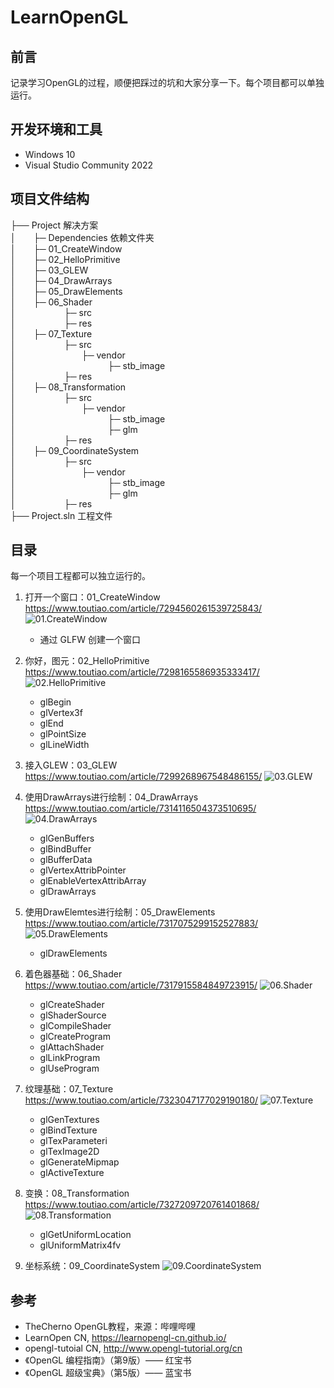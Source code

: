 # LearnOpenGL

## 前言
记录学习OpenGL的过程，顺便把踩过的坑和大家分享一下。每个项目都可以单独运行。

## 开发环境和工具
- Windows 10
- Visual Studio Community 2022

## 项目文件结构
├── Project	解决方案<br>
│&ensp;&ensp;&ensp;&ensp;├─ Dependencies 依赖文件夹<br>
│&ensp;&ensp;&ensp;&ensp;├─ 01_CreateWindow<br>
│&ensp;&ensp;&ensp;&ensp;├─ 02_HelloPrimitive<br>
│&ensp;&ensp;&ensp;&ensp;├─ 03_GLEW<br>
│&ensp;&ensp;&ensp;&ensp;├─ 04_DrawArrays<br>
│&ensp;&ensp;&ensp;&ensp;├─ 05_DrawElements<br>
│&ensp;&ensp;&ensp;&ensp;├─ 06_Shader<br>
│&ensp;&ensp;&ensp;&ensp;&ensp;&ensp;&ensp;&ensp;&ensp;&ensp;&ensp;├─ src<br>
│&ensp;&ensp;&ensp;&ensp;&ensp;&ensp;&ensp;&ensp;&ensp;&ensp;&ensp;├─ res<br>
│&ensp;&ensp;&ensp;&ensp;├─ 07_Texture<br>
│&ensp;&ensp;&ensp;&ensp;&ensp;&ensp;&ensp;&ensp;&ensp;&ensp;&ensp;├─ src<br>
│&ensp;&ensp;&ensp;&ensp;&ensp;&ensp;&ensp;&ensp;&ensp;&ensp;&ensp;&ensp;&ensp;&ensp;&ensp;├─ vendor<br>
│&ensp;&ensp;&ensp;&ensp;&ensp;&ensp;&ensp;&ensp;&ensp;&ensp;&ensp;&ensp;&ensp;&ensp;&ensp;&ensp;&ensp;&ensp;&ensp;&ensp;&ensp;├─ stb_image<br>
│&ensp;&ensp;&ensp;&ensp;&ensp;&ensp;&ensp;&ensp;&ensp;&ensp;&ensp;├─ res<br>
│&ensp;&ensp;&ensp;&ensp;├─ 08_Transformation<br>
│&ensp;&ensp;&ensp;&ensp;&ensp;&ensp;&ensp;&ensp;&ensp;&ensp;&ensp;├─ src<br>
│&ensp;&ensp;&ensp;&ensp;&ensp;&ensp;&ensp;&ensp;&ensp;&ensp;&ensp;&ensp;&ensp;&ensp;&ensp;├─ vendor<br>
│&ensp;&ensp;&ensp;&ensp;&ensp;&ensp;&ensp;&ensp;&ensp;&ensp;&ensp;&ensp;&ensp;&ensp;&ensp;&ensp;&ensp;&ensp;&ensp;&ensp;&ensp;├─ stb_image<br>
│&ensp;&ensp;&ensp;&ensp;&ensp;&ensp;&ensp;&ensp;&ensp;&ensp;&ensp;&ensp;&ensp;&ensp;&ensp;&ensp;&ensp;&ensp;&ensp;&ensp;&ensp;├─ glm<br>
│&ensp;&ensp;&ensp;&ensp;&ensp;&ensp;&ensp;&ensp;&ensp;&ensp;&ensp;├─ res<br>
│&ensp;&ensp;&ensp;&ensp;├─ 09_CoordinateSystem<br>
│&ensp;&ensp;&ensp;&ensp;&ensp;&ensp;&ensp;&ensp;&ensp;&ensp;&ensp;├─ src<br>
│&ensp;&ensp;&ensp;&ensp;&ensp;&ensp;&ensp;&ensp;&ensp;&ensp;&ensp;&ensp;&ensp;&ensp;&ensp;├─ vendor<br>
│&ensp;&ensp;&ensp;&ensp;&ensp;&ensp;&ensp;&ensp;&ensp;&ensp;&ensp;&ensp;&ensp;&ensp;&ensp;&ensp;&ensp;&ensp;&ensp;&ensp;&ensp;├─ stb_image<br>
│&ensp;&ensp;&ensp;&ensp;&ensp;&ensp;&ensp;&ensp;&ensp;&ensp;&ensp;&ensp;&ensp;&ensp;&ensp;&ensp;&ensp;&ensp;&ensp;&ensp;&ensp;├─ glm<br>
│&ensp;&ensp;&ensp;&ensp;&ensp;&ensp;&ensp;&ensp;&ensp;&ensp;&ensp;├─ res<br>
├── Project.sln 工程文件<br>

## 目录
每一个项目工程都可以独立运行的。
1. 打开一个窗口：01_CreateWindow&emsp;&emsp;&emsp;&emsp;&emsp;&emsp;&emsp;https://www.toutiao.com/article/7294560261539725843/
![01.CreateWindow](https://github.com/zGameDeveloper/LearnOpenGL/blob/729808653e68e2f1256aada1cfdada11e3a36e43/doc/res/01.CreateWindow.png)    
    - 通过 GLFW 创建一个窗口
    
2. 你好，图元：02_HelloPrimitive&emsp;&emsp;&emsp;&emsp;&emsp;&emsp;&emsp;&emsp;https://www.toutiao.com/article/7298165586935333417/
![02.HelloPrimitive](https://github.com/zGameDeveloper/LearnOpenGL/blob/b4badf995d646e690d80e67d73ff6fe626c5cf8b/doc/res/02.HelloPrimitive.png)
    - glBegin
    - glVertex3f
    - glEnd
    - glPointSize
    - glLineWidth
    
3. 接入GLEW：03_GLEW&emsp;&emsp;&emsp;&emsp;&emsp;&emsp;&emsp;&emsp;&emsp;&emsp;&emsp;&emsp;https://www.toutiao.com/article/7299268967548486155/
![03.GLEW](https://github.com/zGameDeveloper/LearnOpenGL/blob/b4badf995d646e690d80e67d73ff6fe626c5cf8b/doc/res/03.GLEW.png)

4. 使用DrawArrays进行绘制：04_DrawArrays&emsp;&emsp;&emsp;https://www.toutiao.com/article/7314116504373510695/
![04.DrawArrays](https://github.com/zGameDeveloper/LearnOpenGL/blob/b4badf995d646e690d80e67d73ff6fe626c5cf8b/doc/res/04.DrawArrays.png)
    - glGenBuffers
    - glBindBuffer
    - glBufferData
    - glVertexAttribPointer
    - glEnableVertexAttribArray
    - glDrawArrays
5. 使用DrawElemtes进行绘制：05_DrawElements&emsp;https://www.toutiao.com/article/7317075299152527883/
![05.DrawElements](https://github.com/zGameDeveloper/LearnOpenGL/blob/b4badf995d646e690d80e67d73ff6fe626c5cf8b/doc/res/05.DrawElements.png)
    - glDrawElements
6. 着色器基础：06_Shader&emsp;&emsp;&emsp;&emsp;&emsp;&emsp;&emsp;&emsp;&emsp;&emsp;&emsp;https://www.toutiao.com/article/7317915584849723915/
![06.Shader](https://github.com/zGameDeveloper/LearnOpenGL/blob/b4badf995d646e690d80e67d73ff6fe626c5cf8b/doc/res/06.Shader.png)
    - glCreateShader
    - glShaderSource
    - glCompileShader
    - glCreateProgram
    - glAttachShader
    - glLinkProgram
    - glUseProgram
7. 纹理基础：07_Texture&emsp;&emsp;&emsp;&emsp;&emsp;&emsp;&emsp;&emsp;&emsp;&emsp;&emsp;&emsp;https://www.toutiao.com/article/7323047177029190180/
![07.Texture](https://github.com/zGameDeveloper/LearnOpenGL/blob/b4badf995d646e690d80e67d73ff6fe626c5cf8b/doc/res/07.Texture.png)
    - glGenTextures
    - glBindTexture
    - glTexParameteri
    - glTexImage2D
    - glGenerateMipmap
    - glActiveTexture
8. 变换：08_Transformation&emsp;&emsp;&emsp;&emsp;&emsp;&emsp;&emsp;&emsp;&emsp;&emsp;&emsp;https://www.toutiao.com/article/7327209720761401868/
![08.Transformation](https://github.com/zGameDeveloper/LearnOpenGL/blob/b4badf995d646e690d80e67d73ff6fe626c5cf8b/doc/res/08.Transformation.gif)
    - glGetUniformLocation
    - glUniformMatrix4fv
9. 坐标系统：09_CoordinateSystem
![09.CoordinateSystem](https://github.com/zGameDeveloper/LearnOpenGL/blob/main/doc/res/09.CoordinateSystem.png)
## 参考
- TheCherno OpenGL教程，来源：哔哩哔哩
- LearnOpen CN, https://learnopengl-cn.github.io/
- opengl-tutoial CN, http://www.opengl-tutorial.org/cn
- 《OpenGL 编程指南》（第9版）—— 红宝书
- 《OpenGL 超级宝典》（第5版）—— 蓝宝书